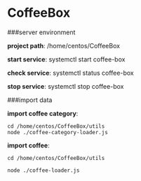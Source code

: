 # CoffeeBox



###server environment

**project path**: /home/centos/CoffeeBox

**start service**: systemctl start coffee-box

**check service**: systemctl status coffee-box

**stop service**: systemctl stop coffee-box

###import data


**import coffee category**:    
```
cd /home/centos/CoffeeBox/utils    
node ./coffee-category-loader.js
```

**import coffee**: 
```
cd /home/centos/CoffeeBox/utils

node ./coffee-loader.js
```



